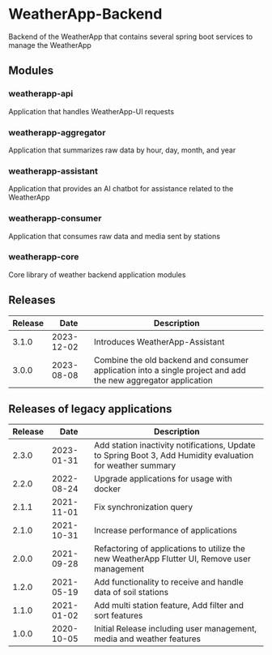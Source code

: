 # WeatherApp-Backend

Backend of the WeatherApp that contains several spring boot services to manage the WeatherApp

## Modules

### weatherapp-api

Application that handles WeatherApp-UI requests

### weatherapp-aggregator

Application that summarizes raw data by hour, day, month, and year

### weatherapp-assistant

Application that provides an AI chatbot for assistance related to the WeatherApp

### weatherapp-consumer

Application that consumes raw data and media sent by stations

### weatherapp-core

Core library of weather backend application modules

## Releases

| Release | Date       | Description                                                                                                   |
|---------|------------|---------------------------------------------------------------------------------------------------------------|
| 3.1.0   | 2023-12-02 | Introduces WeatherApp-Assistant                                                                               |
| 3.0.0   | 2023-08-08 | Combine the old backend and consumer application into a single project and add the new aggregator application |

## Releases of legacy applications

| Release | Date       | Description                                                                                                |
|---------|------------|------------------------------------------------------------------------------------------------------------|
| 2.3.0   | 2023-01-31 | Add station inactivity notifications, Update to Spring Boot 3, Add Humidity evaluation for weather summary |
| 2.2.0   | 2022-08-24 | Upgrade applications for usage with docker                                                                 |
| 2.1.1   | 2021-11-01 | Fix synchronization query                                                                                  |
| 2.1.0   | 2021-10-31 | Increase performance of applications                                                                       |
| 2.0.0   | 2021-09-28 | Refactoring of applications to utilize the new WeatherApp Flutter UI, Remove user management               |
| 1.2.0   | 2021-05-19 | Add functionality to receive and handle data of soil stations                                              |
| 1.1.0   | 2021-01-02 | Add multi station feature, Add filter and sort features                                                    |
| 1.0.0   | 2020-10-05 | Initial Release including user management, media and weather features                                      |
